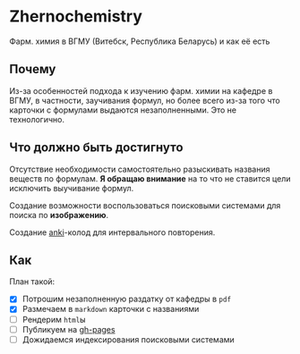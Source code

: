 Zhernochemistry
===============

Фарм. химия в ВГМУ (Витебск, Республика Беларусь) и как её есть

Почему
------

Из-за особенностей подхода к изучению фарм. химии на кафедре в ВГМУ, в частности, заучивания формул, но более всего из-за того что карточки с формулами выдаются незаполненными. Это не технологично.

Что должно быть достигнуто
--------------------------

Отсутствие необходимости самостоятельно разыскивать названия веществ по формулам. **Я обращаю внимание** на то что не ставится цели исключить выучивание формул.

Создание возможности воспользоваться поисковыми системами для поиска по **изображению**.

Создание [anki](https://ru.wikipedia.org/wiki/Anki)-колод для интервального повторения.

<!-- Есть надежда заполнить smile-нотации. Теоретически (: -->

Как
---

План такой:

- [X] Потрошим незаполненную раздатку от кафедры в `pdf`
- [X] Размечаем в `markdown` карточки с названиями
- [ ] Рендерим `html`ы
- [ ] Публикуем на [gh-pages](https://pages.github.com/)
- [ ] Дожидаемся индексирования поисковыми системами